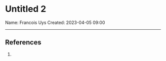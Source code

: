 
# Untitled 2
Name: Francois Uys 
Created: 2023-04-05 09:00
_____________________________________________________________________________





## References 
1. 









